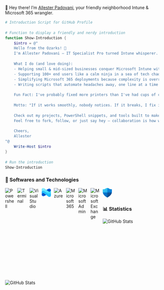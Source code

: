 👋 Hey there! I’m [Allester Padovani](https://www.linkedin.com/in/allester-padovani/), your friendly neighborhood Intune & Microsoft 365 wrangler.

```powershell
# Introduction Script for GitHub Profile

# Function to display a friendly and nerdy introduction
function Show-Introduction {
    $intro = @"
    Hello from the Ozarks! 🌄  
    I'm Allester Padovani — IT Specialist Pro turned Intune whisperer.  

    What I do (and love doing):
    - Helping small & mid-sized businesses conquer Microsoft Intune with confidence 💼🛠️  
    - Supporting 100+ end users like a calm ninja in a sea of tech chaos 🧘‍♂️  
    - Simplifying Microsoft 365 deployments because complexity is overrated ☁️✨  
    - Writing scripts that automate headaches away, one line at a time 🧾⚡  

    Fun Fact: I've probably fixed more printers than I've had cups of coffee. And I drink a *lot* of coffee. ☕😄  

    Motto: "If it works smoothly, nobody notices. If it breaks, I fix it faster than you can reboot."  

    Check out my projects, PowerShell snippets, and tools built to make IT life just a bit saner.  
    Feel free to fork, follow, or just say hey — collaboration is how we all level up. 🙌

    Cheers,  
    Allester
"@
    Write-Host $intro
}

# Run the introduction
Show-Introduction

```

### 🤖 Softwares and Technologies

<img 
    align="left" 
    alt="Powershell"
    title="Powershell" 
    width="30px" 
    style="padding-right: 10px;" 
    src="https://cdn.jsdelivr.net/gh/devicons/devicon@latest/icons/powershell/powershell-original.svg" 
/>
<img 
    align="left" 
    alt="Terminal" 
    title="Terminal"
    width="30px" 
    style="padding-right: 10px;" 
    src="https://github.com/homarr-labs/dashboard-icons/blob/main/svg/terminal.svg" 
/>
<img 
    align="left" 
    alt="VisualStudio" 
    title="VisualStudio"
    width="30px" 
    style="padding-right: 10px;" 
    src="https://github.com/homarr-labs/dashboard-icons/blob/main/svg/visual-studio-code.svg" 
/>
<img 
    align="left" 
    alt="Intune" 
    title="Intune"
    width="30px" 
    style="padding-right: 10px;" 
    src="https://github.com/homarr-labs/dashboard-icons/blob/main/svg/microsoft-intune.svg" 
/>
<img 
    align="left" 
    alt="Azure"
    title="Azure" 
    width="30px" 
    style="padding-right: 10px;" 
    src="https://github.com/homarr-labs/dashboard-icons/blob/main/svg/microsoft-azure.svg" 
/>
<img 
    align="left" 
    alt="Microsoft365"
    title="Microsoft365" 
    width="30px" 
    style="padding-right: 10px;" 
    src="https://github.com/homarr-labs/dashboard-icons/blob/main/svg/microsoft-365.svg" 
/>
<img 
    align="left" 
    alt="MicrosoftAdmin"
    title="MicrosoftAdmin" 
    width="30px" 
    style="padding-right: 10px;" 
    src="https://github.com/homarr-labs/dashboard-icons/blob/main/svg/microsoft-365-admin-center.svg" 
/>
<img 
    align="left" 
    alt="MicrosoftExchange" 
    title="MicrosoftExchange"
    width="30px" 
    style="padding-right: 10px;" 
    src="https://github.com/homarr-labs/dashboard-icons/blob/main/svg/microsoft-exchange.svg" 
/>
<img 
    align="left" 
    alt="MicrosoftDefender" 
    title="MicrosoftDefender"
    width="30px" 
    style="padding-right: 10px;" 
    src="https://github.com/homarr-labs/dashboard-icons/blob/main/svg/microsoft-defender.svg" 
/>

<br/>
<br/>

### 📊 Statistics

<p>
  <img 
    align="left" 
    alt="GitHub Stats" 
    height="200" 
    style="padding-right: 10px;" 
    src="https://github-readme-stats.vercel.app/api?username=IntuneAdministrator&show_icons=true&theme=dark&include_all_commits=true" 
  />

<img 
      align="left" 
      alt="GitHub Stats" 
      height="200" 
      src="https://github-readme-stats.vercel.app/api/top-langs/?username=IntuneAdministrator&theme=dark&layout=compact&custom_title=Technologies&langs_count=9" 
  />

</p>
